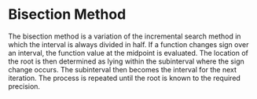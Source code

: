 # Bisection Method
The bisection method is a variation of the incremental search method in which the interval is always divided in half. If a function changes sign over an interval, the function value at the midpoint is evaluated. The location of the root is then determined as lying within the subinterval where the sign change occurs. The subinterval then becomes the interval for the next iteration. The process is repeated until the root is known to the required precision.
